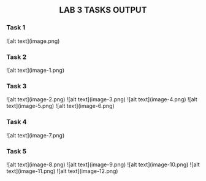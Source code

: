 <h2 align="center"> LAB 3 TASKS OUTPUT </h2>

<h3> Task 1 </h3>
![alt text](image.png)

<h3> Task 2 </h3>
![alt text](image-1.png)

<h3> Task 3 </h3>
![alt text](image-2.png)
![alt text](image-3.png)
![alt text](image-4.png)
![alt text](image-5.png)
![alt text](image-6.png)

<h3> Task 4 </h3>
![alt text](image-7.png)

<h3> Task 5 </h3>
![alt text](image-8.png)
![alt text](image-9.png)
![alt text](image-10.png)
![alt text](image-11.png)
![alt text](image-12.png)
